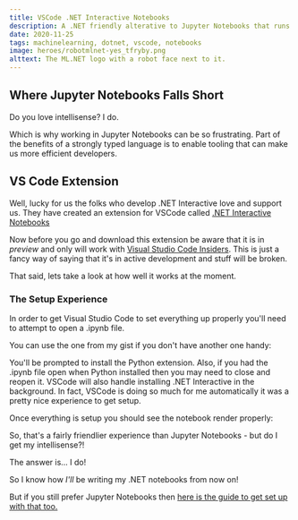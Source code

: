 ```yaml
---
title: VSCode .NET Interactive Notebooks
description: A .NET friendly alterative to Jupyter Notebooks that runs in VS Code
date: 2020-11-25
tags: machinelearning, dotnet, vscode, notebooks
image: heroes/robotmlnet-yes_tfryby.png
alttext: The ML.NET logo with a robot face next to it.
---
```


## Where Jupyter Notebooks Falls Short

Do you love intellisense? I do. 

Which is why working in Jupyter Notebooks can be so frustrating. Part of the benefits of a strongly typed language is to enable tooling that can make us more efficient developers.

## VS Code Extension

Well, lucky for us the folks who develop .NET Interactive love and support us. They have created an extension for VSCode called [.NET Interactive Notebooks](https://marketplace.visualstudio.com/items?itemName=ms-dotnettools.dotnet-interactive-vscode)

Now before you go and download this extension be aware that it is in _preview_ and only will work with [Visual Studio Code Insiders](https://code.visualstudio.com/insiders/). This is just a fancy way of saying that it's in active development and stuff will be broken.

That said, lets take a look at how well it works at the moment.

### The Setup Experience

In order to get Visual Studio Code to set everything up properly you'll need to attempt to open a .ipynb file.

You can use the one from my gist if you don't have another one handy:
<no-ssr>
    <div class="max-h-32 overflow-scroll">
        <vue-embed-gist gist-id="1bfd719dc621af45a0e633ffa7ecb9ec" file="ml_net_simple_regression.ipynb"></vue-embed-gist>
    </div>
</no-ssr>

You'll be prompted to install the Python extension. Also, if you had the .ipynb file open when Python installed then you may need to close and reopen it. VSCode will also handle installing .NET Interactive in the background. In fact, VSCode is doing so much for me automatically it was a pretty nice experience to get setup.

Once everything is setup you should see the notebook render properly:

<picture-wrapper file-name="screen-shots/ipynb_in_vscode" alt-text="A screenshot of an interactive notebook." classes="hero-height-128"></picture-wrapper>

So, that's a fairly friendlier experience than Jupyter Notebooks - but do I get my intellisense?!

The answer is... I do!

<picture-wrapper file-name="screen-shots/intellisense_yay" alt-text="A screenshot of an interactive notebook." classes="hero-height-128"></picture-wrapper>

So I know how _I'll_ be writing my .NET notebooks from now on!

But if you still prefer Jupyter Notebooks then [here is the guide to get set up with that too.](blog/../get-set-up-with-dotnet-and-jupyter-notebooks)

